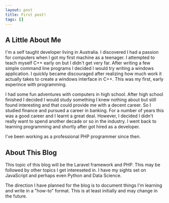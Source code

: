 ```yaml
---
layout: post
title: First post!
tags: []
---
```


## A Little About Me

I'm a self taught developer living in Australia. I discovered I had a passion for computers when I got my first machine as a teenager. I attempted to teach myself C++ early on but I didn't get very far. After writing a few simple command line programs I decided I would try writing a windows application. I quickly became discouraged after realizing how much work it actually takes to create a windows interface in C++. This was my first, early experince with programming.

I had some fun adventures with computers in high school. After high school finished I decided I would study something I knew nothing about but still found interesting and that could provide me with a decent career. So I studied finance and pursued a career in banking. For a number of years this was a good career and I learnt a great deal. However, I decided I didn't really want to spend another decade or so in the industry. I went back to learning programming and shortly after got hired as a developer.

I've been working as a professional PHP programmer since then.

## About This Blog

This topic of this blog will be the Laravel framework and PHP. This may be followed by other topics I get intereseted in. I have my sights set on JavaScript and perhaps even Python and Data Science.

The direction I have planned for the blog is to document things I'm learning and write in a "how-to" format. This is at least initially and may change in the future.
